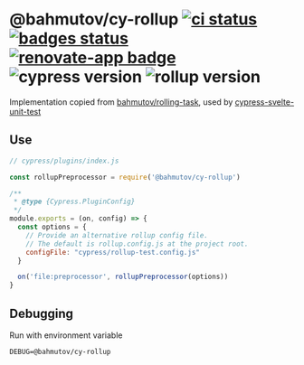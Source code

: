 # @bahmutov/cy-rollup [![ci status][ci image]][ci url] [![badges status][badges image]][badges url] [![renovate-app badge][renovate-badge]][renovate-app] ![cypress version](https://img.shields.io/badge/cypress-4.5.0-brightgreen) ![rollup version](https://img.shields.io/badge/rollup-2.9.0-brightgreen)

Implementation copied from [bahmutov/rolling-task](https://github.com/bahmutov/rolling-task), used by [cypress-svelte-unit-test](https://github.com/bahmutov/cypress-svelte-unit-test)

## Use

```js
// cypress/plugins/index.js

const rollupPreprocessor = require('@bahmutov/cy-rollup')

/**
 * @type {Cypress.PluginConfig}
 */
module.exports = (on, config) => {
  const options = {
    // Provide an alternative rollup config file.
    // The default is rollup.config.js at the project root.
    configFile: "cypress/rollup-test.config.js"
  }

  on('file:preprocessor', rollupPreprocessor(options))
}
```

## Debugging

Run with environment variable

```
DEBUG=@bahmutov/cy-rollup
```

[ci image]: https://github.com/bahmutov/cy-rollup/workflows/ci/badge.svg?branch=master
[ci url]: https://github.com/bahmutov/cy-rollup/actions
[badges image]: https://github.com/bahmutov/cy-rollup/workflows/badges/badge.svg?branch=master
[badges url]: https://github.com/bahmutov/cy-rollup/actions
[renovate-badge]: https://img.shields.io/badge/renovate-app-blue.svg
[renovate-app]: https://renovateapp.com/
